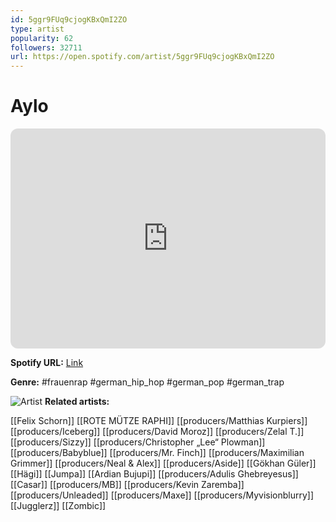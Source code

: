 ```yaml
---
id: 5ggr9FUq9cjogKBxQmI2ZO
type: artist
popularity: 62
followers: 32711
url: https://open.spotify.com/artist/5ggr9FUq9cjogKBxQmI2ZO
---
```

# Aylo

<iframe style="border-radius:12px" src="https://open.spotify.com/embed/artist/5ggr9FUq9cjogKBxQmI2ZO" width="100%" height="352" frameBorder="0" allowfullscreen="" allow="autoplay; clipboard-write; encrypted-media; fullscreen; picture-in-picture" loading="lazy"></iframe>

**Spotify URL:** [Link](https://open.spotify.com/artist/5ggr9FUq9cjogKBxQmI2ZO)

**Genre:**  #frauenrap #german_hip_hop #german_pop #german_trap

![Artist](https://i.scdn.co/image/ab6761610000e5ebd605e02a2c69a694fbcc59e1)
**Related artists:**

[[Felix Schorn]]
[[ROTE MÜTZE RAPHI]]
[[producers/Matthias Kurpiers]]
[[producers/Iceberg]]
[[producers/David Moroz]]
[[producers/Zelal T.]]
[[producers/Sizzy]]
[[producers/Christopher „Lee“ Plowman]]
[[producers/Babyblue]]
[[producers/Mr. Finch]]
[[producers/Maximilian Grimmer]]
[[producers/Neal & Alex]]
[[producers/Aside]]
[[Gökhan Güler]]
[[Hägi]]
[[Jumpa]]
[[Ardian Bujupi]]
[[producers/Adulis Ghebreyesus]]
[[Casar]]
[[producers/MB]]
[[producers/Kevin Zaremba]]
[[producers/Unleaded]]
[[producers/Maxe]]
[[producers/Myvisionblurry]]
[[Jugglerz]]
[[Zombic]]
